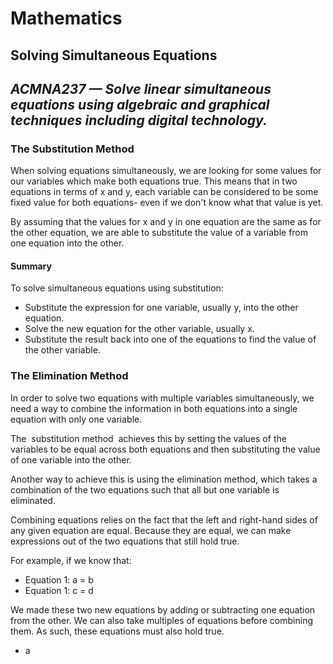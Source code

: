 <head>
    <title>Yr 9 Maths</title>
</head>
<body>
    <h1 class="title">Mathematics</h1>
    <h2>Solving Simultaneous Equations<h2>
    <p><i><b>ACMNA237</b> — Solve linear simultaneous equations using algebraic and graphical techniques including digital technology.</i></p>
    <h3>The Substitution Method</h3>
    <p>When solving equations simultaneously, we are looking for some values for our variables which make both equations true. This means that in two equations in terms of <span class="math_equation">x</span> and <span class="math_equation">y</span>, each variable can be considered to be some fixed value for both equations- even if we don't know what that value is yet.</p>
    <p>By assuming that the values for <span class="math_equation">x</span> and <span class="math_equation">y</span> in one equation are the same as for the other equation, we are able to substitute the value of a variable from one equation into the other.</p>
    <h4>Summary</h4>
    <p>To solve simultaneous equations using substitution:</p>
    <ul>
        <li>Substitute the expression for one variable, usually <span class="math_equation">y</span>, into the other equation.</li>
        <li>Solve the new equation for the other variable, usually <span class="math_equation">x</span>.</li>
        <li>Substitute the result back into one of the equations to find the value of the other variable.</li>
    </ul>
    <h3>The Elimination Method</h3>
    <p>In order to solve two equations with multiple variables simultaneously, we need a way to combine the information in both equations into a single equation with only one variable.</p>
    <p>The  substitution method  achieves this by setting the values of the variables to be equal across both equations and then substituting the value of one variable into the other.</p>
    <p>Another way to achieve this is using the elimination method, which takes a combination of the two equations such that all but one variable is eliminated.</p>
    <p>Combining equations relies on the fact that the left and right-hand sides of any given equation are equal. Because they are equal, we can make expressions out of the two equations that still hold true.</p>
    <p>For example, if we know that:</p>
    <ul>
        <li>Equation 1: <span class="math_equation">a = b</span></li>
        <li>Equation 1: <span class="math_equation">c = d</span></li>
    </ul>
    <p>We made these two new equations by adding or subtracting one equation from the other. We can also take multiples of equations before combining them. As such, these equations must also hold true.</p>
    <ul>
        <li>a</li>
    </ul>
</body>